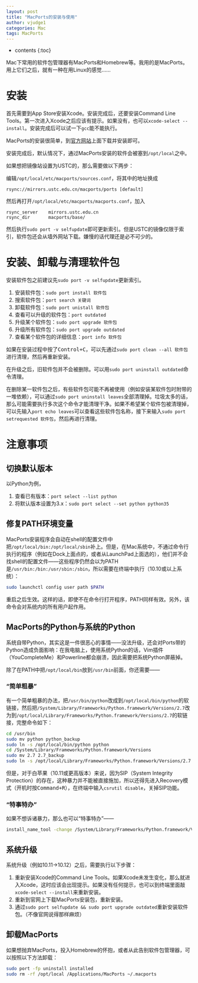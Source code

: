 ```yaml
---
layout: post
title: "MacPorts的安装与使用"
author: vjudge1
categories: Mac
tags: MacPorts
---
```

* contents
{:toc}

Mac下常用的软件包管理器有MacPorts和Homebrew等。我用的是MacPorts。用上它们之后，就有一种在用Linux的感觉……




# 安装

首先需要到App Store安装Xcode。安装完成后，还要安装Command Line Tools。第一次进入Xcode之后应该有提示。如果没有，也可以`xcode-select --install`。安装完成后可以试一下`gcc`能不能执行。

MacPorts的安装很简单，到[官方网站](https://www.macports.org/install.php)上面下载并安装即可。

安装完成后，默认情况下，通过MacPorts安装的软件会被塞到`/opt/local`之中。

如果想把镜像站设置为USTC的，那么需要做以下两步：

编辑`/opt/local/etc/macports/sources.conf`，将其中的地址换成

    rsync://mirrors.ustc.edu.cn/macports/ports [default]

然后再打开`/opt/local/etc/macports/macports.conf`，加入

    rsync_server    mirrors.ustc.edu.cn
    rsync_dir       macports/base/

然后执行`sudo port -v selfupdate`即可更新索引。但是USTC的镜像仅限于索引，软件包还会从墙外网站下载。嫌慢的话代理还是必不可少的。

# 安装、卸载与清理软件包

安装软件包之前建议先`sudo port -v selfupdate`更新索引。

1. 安装软件包：`sudo port install 软件包`
2. 搜索软件包：`port search 关键词`
3. 卸载软件包：`sudo port unistall 软件包`
4. 查看可以升级的软件包：`port outdated`
5. 升级某个软件包：`sudo port upgrade 软件包`
6. 升级所有软件包：`sudo port upgrade outdated`
7. 查看某个软件包的详细信息：`port info 软件包`

如果在安装过程中按了<kbd>Control+C</kbd>，可以先通过`sudo port clean --all 软件包`进行清理，然后再重新安装。

在升级之后，旧软件包并不会被删除。可以用`sudo port uninstall outdated`命令清理。

在删除某一软件包之后，有些软件包可能不再被使用（例如安装某软件包时附带的一堆依赖），可以通过`sudo port uninstall leaves`全部清理掉。垃圾太多的话，那么可能需要执行多次这个命令才能清理干净。如果不希望某个软件包被清理掉，可以先输入`port echo leaves`可以查看这些软件包名称，接下来输入`sudo port setrequested 软件包`，然后再进行清理。

# 注意事项

## 切换默认版本
以Python为例，

1. 查看已有版本：`port select --list python`
2. 将默认版本设置为3.x：`sudo port select --set python python35`

## 修复PATH环境变量
MacPorts安装程序会自动在shell的配置文件中把`/opt/local/bin:/opt/local/sbin`补上。但是，在Mac系统中，不通过命令行执行的程序（例如在Dock上面点的，或者从LaunchPad上面选的），他们并不会找shell的配置文件——这些程序仍然会以为PATH是`/usr/bin:/bin:/usr/sbin:/sbin`，所以需要在终端中执行（10.10或以上系统）：

```bash
sudo launchctl config user path $PATH
```

重启之后生效。这样的话，即使不在命令行打开程序，PATH同样有效。另外，该命令会对系统内的所有用户起作用。

## MacPorts的Python与系统的Python

系统自带Python，其实这是一件很恶心的事情——没法升级，还会对Ports带的Python造成负面影响：在我电脑上，使用系统Python的话，Vim插件（YouCompleteMe）和Powerline都会崩溃，因此需要把系统Python屏蔽掉。

除了在PATH中把`/opt/local/bin`放到`/usr/bin`前面，你还需要——

### “简单粗暴”

有一个简单粗暴的办法，把`/usr/bin/python`改成到`/opt/local/bin/python`的软链接，然后把`/System/Library/Frameworks/Python.framework/Versions/2.7`改为到`/opt/local/Library/Frameworks/Python.framework/Versions/2.7`的软链接，完整命令如下：

```bash
cd /usr/bin
sudo mv python python_backup
sudo ln -s /opt/local/bin/python python
cd /System/Library/Frameworks/Python.framework/Versions
sudo mv 2.7 2.7_backup
sudo ln -s /opt/local/Library/Frameworks/Python.framework/Versions/2.7 2.7
```

但是，对于白苹果（10.11或更高版本）来说，因为SIP（System Integrity Protection）的存在，这种暴力并不能被直接施加，所以还得先进入Recovery模式（开机时按<kbd>Command+R</kbd>），在终端中输入`csrutil disable`，关掉SIP功能。

### “特事特办”

如果不想诉诸暴力，那么也可以“特事特办”——

```bash
install_name_tool -change /System/Library/Frameworks/Python.framework/Versions/2.7/Python /opt/local/Library/Frameworks/Python.framework/Versions/2.7/Python /Applications/MacVim.app/Contents/MacOS/Vim
```

## 系统升级
系统升级（例如10.11→10.12）之后，需要执行以下步骤：

1. 重新安装Xcode的Command Line Tools。如果Xcode未发生变化，那么就进入Xcode，这时应该会出现提示。如果没有任何提示，也可以到终端里面敲`xcode-select --install`来重新安装。
2. 重新到官网上下载MacPorts安装包，重新安装。
3. 通过`sudo port selfupdate && sudo port upgrade outdated`重新安装软件包。（不像官网说得那样麻烦）

## 卸载MacPorts
如果想抛弃MacPorts，投入Homebrew的怀抱，或者从此告别软件包管理器，可以按照以下方法卸载：

```bash
sudo port -fp uninstall installed
sudo rm -rf /opt/local /Applications/MacPorts ~/.macports
```
